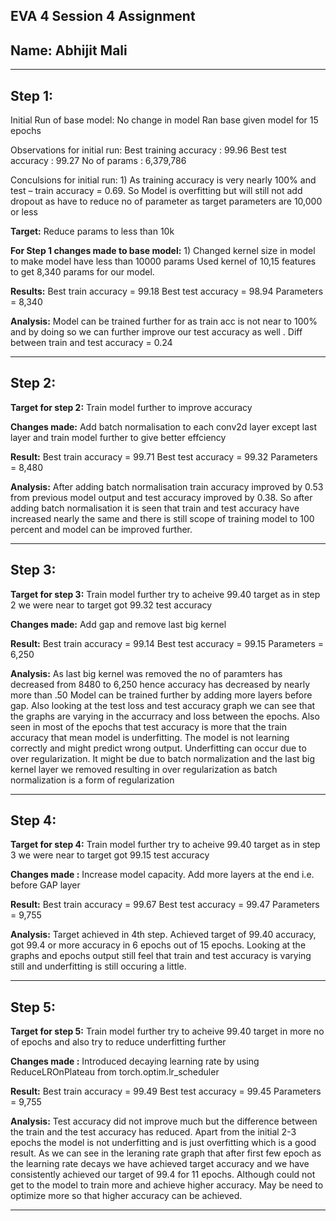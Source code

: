 **EVA 4 Session 4 Assignment**
------------------------------

**Name: Abhijit Mali**
----------------------

-----------------------------------------------------------------------------------------------------------------------------------------

Step 1:
-------
Initial Run of base model: No change in model Ran base given model for 15 epochs

Observations for initial run: Best training accuracy : 99.96 Best test accuracy : 99.27 No of params : 6,379,786

Conculsions for initial run: 1) As training accuracy is very nearly 100% and test – train accuracy = 0.69. So Model is overfitting but will still not add dropout as have to reduce no of parameter as target parameters are 10,000 or less

**Target:** Reduce params to less than 10k

**For Step 1 changes made to base model:** 1) Changed kernel size in model to make model have less than 10000 params Used kernel of 10,15 features to get 8,340 params for our model.

**Results:** Best train accuracy = 99.18 Best test accuracy = 98.94 Parameters = 8,340

**Analysis:** Model can be trained further for as train acc is not near to 100% and by doing so we can further improve our test accuracy as well . Diff between train and test accuracy = 0.24

-----------------------------------------------------------------------------------------------------------------------------------------

Step 2:
-------
**Target for step 2:** Train model further to improve accuracy

**Changes made:** Add batch normalisation to each conv2d layer except last layer and train model further to give better effciency

**Result:** Best train accuracy = 99.71 Best test accuracy = 99.32 Parameters = 8,480

**Analysis:** After adding batch normalisation train accuracy improved by 0.53 from previous model output and test accuracy improved by 0.38. So after adding batch normalisation it is seen that train and test accuracy have increased nearly the same and there is still scope of training model to 100 percent and model can be improved further.

-----------------------------------------------------------------------------------------------------------------------------------------

Step 3:
-------
**Target for step 3:** Train model further try to acheive 99.40 target as in step 2 we were near to target got 99.32 test accuracy

**Changes made:** Add gap and remove last big kernel

**Result:** Best train accuracy = 99.14 Best test accuracy = 99.15 Parameters = 6,250

**Analysis:** As last big kernel was removed the no of paramters has decreased from 8480 to 6,250 hence accuracy has decreased by nearly more than .50 Model can be trained further by adding more layers before gap. Also looking at the test loss and test accuracy graph we can see that the graphs are varying in the accurracy and loss between the epochs. Also seen in most of the epochs that test accuracy is more that the train accuracy that mean model is underfitting. The model is not learning correctly and might predict wrong output. Underfitting can occur due to over regularization. It might be due to batch normalization and the last big kernel layer we removed resulting in over regularization as batch normalization is a form of regularization

-----------------------------------------------------------------------------------------------------------------------------------------

Step 4:
-------
**Target for step 4:** Train model further try to acheive 99.40 target as in step 3 we were near to target got 99.15 test accuracy

**Changes made :** Increase model capacity. Add more layers at the end i.e. before GAP layer

**Result:** Best train accuracy = 99.67 Best test accuracy = 99.47 Parameters = 9,755

**Analysis:** Target achieved in 4th step. Achieved target of 99.40 accuracy, got 99.4 or more accuracy in 6 epochs out of 15 epochs. Looking at the graphs and epochs output still feel that train and test accuracy is varying still and underfitting is still occuring a little.

----------------------------------------------------------------------------------------------------------------------------------------

Step 5:
-------
**Target for step 5:** Train model further try to acheive 99.40 target in more no of epochs and also try to reduce underfitting further

**Changes made :** Introduced decaying learning rate by using ReduceLROnPlateau from torch.optim.lr_scheduler

**Result:** Best train accuracy = 99.49 Best test accuracy = 99.45 Parameters = 9,755

**Analysis:** Test accuracy did not improve much but the difference between the train and the test accuracy has reduced. Apart from the initial 2-3 epochs the model is not underfitting and is just overfitting which is a good result. As we can see in the leraning rate graph that after first few epoch as the learning rate decays we have achieved target accuracy and we have consistently achieved our target of 99.4 for 11 epochs. Although could not get to the model to train more and achieve higher accuracy. May be need to optimize more so that higher accuracy can be achieved.


----------------------------------------------------------------------------------------------------------------------------------------

